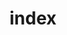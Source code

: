 ---
bgImage: ../images/uploads/tables2.jpg
caption: "A Space For Yemeni-American Men And Women, Young and Old to Come Together And Grow!"
head: "Yemeni American Resource Center"
section1: 
    card1:
      body: Communities thrive when people come together and      share their experiences
      head: "Enhancing The Community Experience"
    card2:
      body: "Everyone has something to offer. We provide the platform that enables all the pieces to fit together"
      head: "Active Community Building"
    card3:
      body: "We focus on all demographics represented in our community, but the youth are our future and main focus"
      head: "Tomorrow's Wins Begin Today!"
section2: 
    side:
      body: "We welcome people from all walks of life to contribute and share in their experiences. Our staff is comprised of an equally diverse set of individuals who voluntarily take the time to ensure our collective success"
      head: "The Sharpest Minds Are Here In Our Community"
    slantCard:
      body: "A young boy receives an award"
      head: "Recognition Enhances The Confidence of Our Young Talent"
      image: ../images/uploads/award1.jpg
    linkText: View All Events
section3: 
  linkText: View All Programs
  image: ../images/uploads/mothers_ws.jpg
  side: 
    body: "Events are announced and based on the requests we get from our community memebers. Some may repeat and others may not. With involvement, we can continue providing a rich set of diverse learning and growth events."
    head: "Empowering Events, Held Regularly!"
section4:
  head: Featured Contributors
  linkText: More About The Team
  caption: >
    YAR Center Would Be Impossible Without These People
  card1:
    member: Izzudin Ahmed
    title: Executive Director
    image: ../images/uploads/izz.jpg
  card2:
    member: Mokhtar Mohamed
    title: General Manager
    image: ../images/uploads/mokh1.jpg
  card3:
    member: Seena Almahan
    title: Program Specialist
    image: ../images/uploads/seena.jpg
  card4:
    member: Fatima Ali
    title: Administrative Assistant
    image: ../images/uploads/default-profile.png
title: index
section5: 
  head: "Become A Valuable Resource"
  caption: ""
  card1:
    head: "Lead An Event"
    body: > 
      "Have A Skill or Specialty? Reach out to us and share in your expertise!"
  card2:
    head: "Donate To Our Cause"
    body: >
     "The only funding we have is from people like YOU. A little goes a long way!"
  card3:
    head: "Become A Mentor"
    body: > 
      "Give back to those who could benefit from your own experiences. Attend our mentorship events!"
  form:
    head: "Interested In Working With Us?"
    caption: "Complete this form and we will get back to you ASAP!"
    nameLabel: "Name"
    emailLabel: Email
    messageLabel: Message
    sendLabel: Send
  contact:
    head: "Contact" 
    addressLabel: Address
    address: "8001 Capwell Dr Oakland CA 94621"
    phoneLabel: Phone
    phone: "510 200 4175"
    emailLabel: Email 
    email: "info@yarcenter.org"
  social: 
    head: "Let's keep in touch!"
    caption: "Find us on any of these platforms, we'd love to connect!"
    links:
      fb: "https://www.facebook.com/Yemeni-American-Youth-Center-%D9%85%D8%B1%D9%83%D8%B2-%D8%A7%D9%84%D8%B4%D8%A8%D8%A7%D8%A8-%D8%A7%D9%84%D9%8A%D9%85%D9%86%D9%8A-%D8%A7%D9%84%D8%A3%D9%85%D8%B1%D9%8A%D9%83%D9%8A-110243897202862/"
---